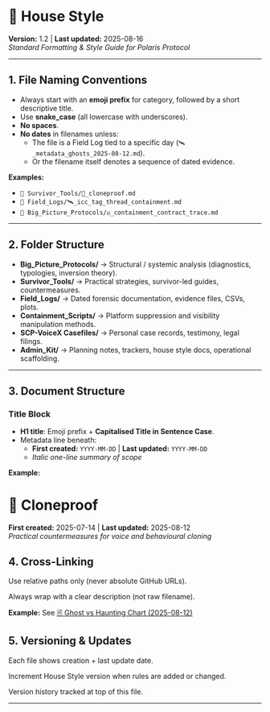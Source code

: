 # 🔮 House Style  
**Version:** 1.2 | **Last updated:** 2025-08-16  
*Standard Formatting & Style Guide for Polaris Protocol*  

---

## 1. **File Naming Conventions**  
- Always start with an **emoji prefix** for category, followed by a short descriptive title.  
- Use **snake_case** (all lowercase with underscores).  
- **No spaces**.  
- **No dates** in filenames unless:  
  - The file is a Field Log tied to a specific day (`🛰️_metadata_ghosts_2025-08-12.md`).  
  - Or the filename itself denotes a sequence of dated evidence.  

**Examples:**  
- `📁 Survivor_Tools/🧬_cloneproof.md`  
- `📁 Field_Logs/🛰️_icc_tag_thread_containment.md`  
- `📁 Big_Picture_Protocols/⚖️_containment_contract_trace.md`  

---

## 2. **Folder Structure**  
- **Big_Picture_Protocols/** → Structural / systemic analysis (diagnostics, typologies, inversion theory).  
- **Survivor_Tools/** → Practical strategies, survivor-led guides, countermeasures.  
- **Field_Logs/** → Dated forensic documentation, evidence files, CSVs, plots.  
- **Containment_Scripts/** → Platform suppression and visibility manipulation methods.  
- **SCP-VoiceX Casefiles/** → Personal case records, testimony, legal filings.  
- **Admin_Kit/** → Planning notes, trackers, house style docs, operational scaffolding.  

---

## 3. **Document Structure**  

### Title Block  
- **H1 title**: Emoji prefix + **Capitalised Title in Sentence Case**.  
- Metadata line beneath:  
  - **First created:** `YYYY-MM-DD` | **Last updated:** `YYYY-MM-DD`  
  - *Italic one-line summary of scope*  

**Example:**  

# 🧬 Cloneproof  
**First created:** 2025-07-14 | **Last updated:** 2025-08-12  
*Practical countermeasures for voice and behavioural cloning*  

## 4. **Cross-Linking**

Use relative paths only (never absolute GitHub URLs).

Always wrap with a clear description (not raw filename).

**Example:** 
See [🗎 Ghost vs Haunting Chart (2025-08-12)](../Field_Logs/🛰️_metadata_ghosts_2025-08-12/🗎_ghost_vs_haunting_chart_2025-08-12.csv)

## 5. **Versioning & Updates**

Each file shows creation + last update date.

Increment House Style version when rules are added or changed.

Version history tracked at top of this file.

---
